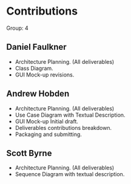 # Contributions
Group: 4

## Daniel Faulkner

* Architecture Planning. (All deliverables)
* Class Diagram.
* GUI Mock-up revisions.

## Andrew Hobden

* Architecture Planning. (All deliverables)
* Use Case Diagram with Textual Description.
* GUI Mock-up Initial draft.
* Deliverables contributions breakdown.
* Packaging and submitting.

## Scott Byrne

* Architecture Planning. (All deliverables)
* Sequence Diagram with textual description.